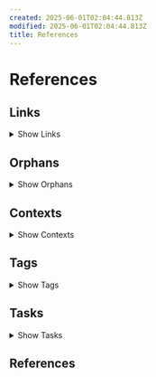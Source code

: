 ```yaml
---
created: 2025-06-01T02:04:44.813Z
modified: 2025-06-01T02:04:44.813Z
title: References
---
```


# References

## Links

<details>
<summary>Show Links</summary>

* [vision - (my frustrations and goals) - &amp; roadmap][vision] = `vision.md`:
  * No links
  * No backlinks
* [Zettel Linter][tasks] = `tasks.md`:
  * [[xxxxxxxxxxxxx]], 
  * No backlinks
* [Testing file][links] = `links-orphans-contexts-tags.md`:
  * [00000001], [00000000], 
  * No backlinks
* [Readme][README] = `README.md`:
  * [00000001], [00000000], [[wiki-links]], [[wiki]], [00000000], 
  * No backlinks
* [Contributing to the project][CONTRIBUTING] = `CONTRIBUTING.md`:
  * [[WikiLinks]], [[like-this]], 
  * No backlinks
* [Contributor Covenant Code of Conduct][CODE_OF_CONDUCT] = `CODE_OF_CONDUCT.md`:
  * No links
  * No backlinks
* [00000001-another-file][00000001] = `00000001-another-file.md`:
  * No links
  * [links], [README], 
* [00000000-dummy-file][00000000] = `00000000-dummy-file.md`:
  * No links
  * [links], [README], [README], 

</details>

## Orphans

<details>
<summary>Show Orphans</summary>

*  `tasks`: [[xxxxxxxxxxxxx]], 
*  `README`: [[wiki-links]], [[wiki]], 
*  `CONTRIBUTING`: [[WikiLinks]], [[like-this]], 

</details>

## Contexts

<details>
<summary>Show Contexts</summary>


</details>

## Tags

<details>
<summary>Show Tags</summary>

* #Recurring => [Zettel Linter][tasks], 
* #Template => [Zettel Linter][tasks], 
* #ToDo => [Zettel Linter][tasks], 
* #hashtag => [Testing file][links], [Readme][README], [Readme][README], 

</details>

## Tasks

<details>
<summary>Show Tasks</summary>

* (E) Task tracker - tasks completed per day => [Zettel Linter][tasks]
* (Y) Export link as [a flowchart](https://mermaid-js.github.io/mermaid/#/flowchart) - see also Name: [Markdown Links](https://marketplace.visualstudio.com/items?itemName=tchayen.markdown-links) - this may be easier under indexer? => [Zettel Linter][tasks]
* (F) Kanban view for Trello-imported notes, one md per board, with tables => [Zettel Linter][tasks]
* (B) Task list should include `*.txt` except `done*.txt` (or configurable exclude glob for non-English users) => [Zettel Linter][tasks]
* (D) "Soft references" that match filename should show below backlinks - needs to be fast => [Zettel Linter][tasks]
* (F) Highlight orphaned links and offer to create page => [Zettel Linter][tasks]
* (G) Task sort options: ~~By Project (i.e. filename, or by + annotations)~~, ~~by due date~~, ~~by start date~~, ~~by priority~~, ~~alphabetically~~, by context (@ symbols), by List (if multiple `## Tasks` per file) => [Zettel Linter][tasks]
* (G) Format Trello boards as Tables of Content, not 2D tables? => [Zettel Linter][tasks]
* (H) Sort all tasks by priority then due date (cli options for this?) - letters, then checkbox then others => [Zettel Linter][tasks]
* (H) Create indexer for notes with a list: header for blogging/Trello imports. => [Zettel Linter][tasks]
* (L) Add anchored links from pages with tags to a collection page, and generate tag meta pages alongside references.md `tag-blog.md` for example (can then use these instead of a separate tag section in references?) => [Zettel Linter][tasks]
* (C) *-Daily files should have a title like YYYY-MM-DD => [Zettel Linter][tasks]
* (C) Allow prefix links (e.g. only link to day, not day time) if the prefix is unambiguous => [Zettel Linter][tasks]
* (C) Allow timestamp ids, with or without dashes, and match file that starts with that id, with whatever following content is meaningful => [Zettel Linter][tasks]
* (D) Find "Related notes" - grep for note title, tags (without #) and any titles within new notes => [Zettel Linter][tasks]
* (D) accept filename list (e.g. changed since last commit) and only process those => [Zettel Linter][tasks]
* (D) Don't try and save file on the fly. collect references then dump in a writefile at the end => [Zettel Linter][tasks]
* (D) Find and link dates to dailies => [Zettel Linter][tasks]
* (E) Expand prefix links (e.g. only link to day, not day time) to canonical form if the prefix is unambiguous => [Zettel Linter][tasks]
* (E) Turn [Titles] links into [[xxxxxxxxxxxxx]] links => [Zettel Linter][tasks]
* (E) Extend classes to support notes => [Zettel Linter][tasks]
* (H) Output links to `## Links` section at bottom of each note : only needed if not using wiki-links => [Zettel Linter][tasks]
* (J) Automatically add yaml header to notes => [Zettel Linter][tasks]
* (L) Support pages in a hierarchy, but allow page links to only reference leaf text (use namespacing rules) => [Zettel Linter][tasks]
* (P) Automatically generate bidirectional links when saving/committing markdown files => [Zettel Linter][tasks]
* (E) send daily tasks email (todo.txt, waiting.txt, due: ) every night => [Zettel Linter][tasks]
* (E) Send "Related notes" email / add to daily for each file recently added => [Zettel Linter][tasks]
* (M) Automatically copy #Recurring #Template into new notes (use `recurrence-frequency:` header?) => [Zettel Linter][tasks]
* (X) Automatically generate "today" file in `daily` folder if it doesn't exist => [Zettel Linter][tasks]
* (Y) Automatically pull in tasks `due:2020-05-19` into the daily journal, as a checklist, in a #ToDo section => [Zettel Linter][tasks]
* (Y) Sync checklist from journal back to todo.txt file? => [Zettel Linter][tasks]
* (Y) Add an email action when the daily is created => [Zettel Linter][tasks]
* (Z) Folders for journal use `daily/year/month/day` for cleaner organisation & limit file count => [Zettel Linter][tasks]
* (Z) Bullet journal mode ; :warning::small_orange_diamond::negative_squared_cross_mark::arrow_right::arrow_left::radio_button: etc => [Zettel Linter][tasks]
* (C) Daily Todo.txt full and done.txt diff email from GitHub => [Zettel Linter][tasks]
* (D) Check all +links are followed by a valid note:link => [Zettel Linter][tasks]
* (E) Archive anything older than 7 days in done.txt => [Zettel Linter][tasks]
* (E) Add quick ability to add other tasks? => [Zettel Linter][tasks]
* (F) Generate Todo.txt compatible files (is there a `.md` version?) => [Zettel Linter][tasks]
* (F) Allow todo.txt style projects to link to note +project-link => [Zettel Linter][tasks]
* (G) Interactive mode : select tasks for daily => [Zettel Linter][tasks]
* (H) Move completed tasks from archive to daily log => [Zettel Linter][tasks]
* (L) Highlight 5-Minute Tasks => [Zettel Linter][tasks]
* (B) Re-write Trello links as references on import => [Zettel Linter][tasks]
* (B) Import to import card as note (current default), list as note, or board as note => [Zettel Linter][tasks]
* (D) Simplenote import => [Zettel Linter][tasks]
* (E) Evernote import => [Zettel Linter][tasks]
* (F) Wordpress import => [Zettel Linter][tasks]
* (H) Pocket import => [Zettel Linter][tasks]
* (I) OneNote import => [Zettel Linter][tasks]
* (Y) The Journal import => [Zettel Linter][tasks]
* (B) Export tasks to github issues => [Zettel Linter][tasks]
* (C) Export tasks to CSV => [Zettel Linter][tasks]
* (C) Export tasks to iCal using due:dates => [Zettel Linter][tasks]
* (D) Export tasks to Trello => [Zettel Linter][tasks]
* (E) Export tasks to Google Tasks => [Zettel Linter][tasks]
* (F) Export tasks to Microsoft/Outlook Tasks => [Zettel Linter][tasks]
* (C) Highlight pages that don't follow filename convention => [Zettel Linter][tasks]
* (D) Turn tags into notes => [Zettel Linter][tasks]
* (D) Tidy up imported tasks => [Zettel Linter][tasks]
* (D) Option: Allow cover image via md syntax? => [Zettel Linter][tasks]
* (G) Option : Extensions for GTD and bullet journal workflows => [Zettel Linter][tasks]
* (J) Option : cross-repo links? => [Zettel Linter][tasks]
* (W) Option : Allow colour => [Zettel Linter][tasks]
* (Y) Option : auto-update links to Github issues, Trello tasks etc. (ask for community extensions) => [Zettel Linter][tasks]
* [ ] This is a task => [Testing file][links] [Readme][README]
* [ ] Also supports tasks in a bullet list => [Testing file][links] [Readme][README]

</details>

## References

[vision]: vision.md (vision - &lpar;my frustrations and goals&rpar; - &amp; roadmap)
[tasks]: tasks.md (Zettel Linter)
[links]: links-orphans-contexts-tags.md (Testing file)
[README]: README.md (Readme)
[CONTRIBUTING]: CONTRIBUTING.md (Contributing to the project)
[CODE_OF_CONDUCT]: CODE_OF_CONDUCT.md (Contributor Covenant Code of Conduct)
[00000001]: 00000001-another-file.md (00000001-another-file)
[00000000]: 00000000-dummy-file.md (00000000-dummy-file)
